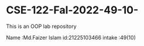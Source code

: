 # CSE-122-Fal-2022-49-10-
This is an OOP lab repository




Name :Md.Faizer Islam
id:21225103466
intake :49(10)

